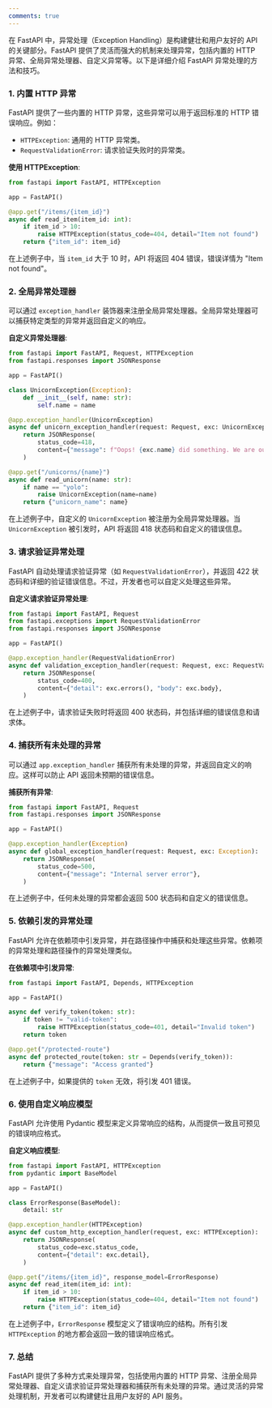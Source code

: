 ```yaml
---
comments: true
---
```


在 FastAPI 中，异常处理（Exception Handling）是构建健壮和用户友好的 API 的关键部分。FastAPI 提供了灵活而强大的机制来处理异常，包括内置的 HTTP 异常、全局异常处理器、自定义异常等。以下是详细介绍 FastAPI 异常处理的方法和技巧。

### 1. 内置 HTTP 异常

FastAPI 提供了一些内置的 HTTP 异常，这些异常可以用于返回标准的 HTTP 错误响应。例如：

- `HTTPException`: 通用的 HTTP 异常类。
- `RequestValidationError`: 请求验证失败时的异常类。

**使用 HTTPException**:

```python
from fastapi import FastAPI, HTTPException

app = FastAPI()

@app.get("/items/{item_id}")
async def read_item(item_id: int):
    if item_id > 10:
        raise HTTPException(status_code=404, detail="Item not found")
    return {"item_id": item_id}
```

在上述例子中，当 `item_id` 大于 10 时，API 将返回 404 错误，错误详情为 "Item not found"。

### 2. 全局异常处理器

可以通过 `exception_handler` 装饰器来注册全局异常处理器。全局异常处理器可以捕获特定类型的异常并返回自定义的响应。

**自定义异常处理器**:

```python
from fastapi import FastAPI, Request, HTTPException
from fastapi.responses import JSONResponse

app = FastAPI()

class UnicornException(Exception):
    def __init__(self, name: str):
        self.name = name

@app.exception_handler(UnicornException)
async def unicorn_exception_handler(request: Request, exc: UnicornException):
    return JSONResponse(
        status_code=418,
        content={"message": f"Oops! {exc.name} did something. We are out of tea."},
    )

@app.get("/unicorns/{name}")
async def read_unicorn(name: str):
    if name == "yolo":
        raise UnicornException(name=name)
    return {"unicorn_name": name}
```

在上述例子中，自定义的 `UnicornException` 被注册为全局异常处理器。当 `UnicornException` 被引发时，API 将返回 418 状态码和自定义的错误信息。

### 3. 请求验证异常处理

FastAPI 自动处理请求验证异常（如 `RequestValidationError`），并返回 422 状态码和详细的验证错误信息。不过，开发者也可以自定义处理这些异常。

**自定义请求验证异常处理**:

```python
from fastapi import FastAPI, Request
from fastapi.exceptions import RequestValidationError
from fastapi.responses import JSONResponse

app = FastAPI()

@app.exception_handler(RequestValidationError)
async def validation_exception_handler(request: Request, exc: RequestValidationError):
    return JSONResponse(
        status_code=400,
        content={"detail": exc.errors(), "body": exc.body},
    )
```

在上述例子中，请求验证失败时将返回 400 状态码，并包括详细的错误信息和请求体。

### 4. 捕获所有未处理的异常

可以通过 `app.exception_handler` 捕获所有未处理的异常，并返回自定义的响应。这样可以防止 API 返回未预期的错误信息。

**捕获所有异常**:

```python
from fastapi import FastAPI, Request
from fastapi.responses import JSONResponse

app = FastAPI()

@app.exception_handler(Exception)
async def global_exception_handler(request: Request, exc: Exception):
    return JSONResponse(
        status_code=500,
        content={"message": "Internal server error"},
    )
```

在上述例子中，任何未处理的异常都会返回 500 状态码和自定义的错误信息。

### 5. 依赖引发的异常处理

FastAPI 允许在依赖项中引发异常，并在路径操作中捕获和处理这些异常。依赖项的异常处理和路径操作的异常处理类似。

**在依赖项中引发异常**:

```python
from fastapi import FastAPI, Depends, HTTPException

app = FastAPI()

async def verify_token(token: str):
    if token != "valid-token":
        raise HTTPException(status_code=401, detail="Invalid token")
    return token

@app.get("/protected-route")
async def protected_route(token: str = Depends(verify_token)):
    return {"message": "Access granted"}

```

在上述例子中，如果提供的 `token` 无效，将引发 401 错误。

### 6. 使用自定义响应模型

FastAPI 允许使用 Pydantic 模型来定义异常响应的结构，从而提供一致且可预见的错误响应格式。

**自定义响应模型**:

```python
from fastapi import FastAPI, HTTPException
from pydantic import BaseModel

app = FastAPI()

class ErrorResponse(BaseModel):
    detail: str

@app.exception_handler(HTTPException)
async def custom_http_exception_handler(request, exc: HTTPException):
    return JSONResponse(
        status_code=exc.status_code,
        content={"detail": exc.detail},
    )

@app.get("/items/{item_id}", response_model=ErrorResponse)
async def read_item(item_id: int):
    if item_id > 10:
        raise HTTPException(status_code=404, detail="Item not found")
    return {"item_id": item_id}
```

在上述例子中，`ErrorResponse` 模型定义了错误响应的结构。所有引发 `HTTPException` 的地方都会返回一致的错误响应格式。

### 7. 总结

FastAPI 提供了多种方式来处理异常，包括使用内置的 HTTP 异常、注册全局异常处理器、自定义请求验证异常处理器和捕获所有未处理的异常。通过灵活的异常处理机制，开发者可以构建健壮且用户友好的 API 服务。